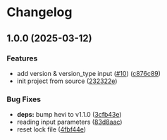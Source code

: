 # Changelog

## 1.0.0 (2025-03-12)


### Features

* add version & version_type input ([#10](https://github.com/tada5hi/hevi-action/issues/10)) ([c876c89](https://github.com/tada5hi/hevi-action/commit/c876c891814f5cbd281feaf3dace7adbe1ebf23f))
* init project from source ([232322e](https://github.com/tada5hi/hevi-action/commit/232322e451a84bfb356b23d565c319c74d214a9a))


### Bug Fixes

* **deps:** bump hevi to v1.1.0 ([3cfb43e](https://github.com/tada5hi/hevi-action/commit/3cfb43ef294392464b69359b60a0f03e02cccc87))
* reading input parameters ([83d8aac](https://github.com/tada5hi/hevi-action/commit/83d8aac0503fcddc73520f3a8084322aa332b90d))
* reset lock file ([4fbf44e](https://github.com/tada5hi/hevi-action/commit/4fbf44e97e18b6e25dad2c16198b47e459197288))
